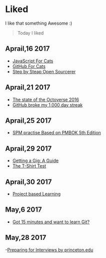 # Liked

I like that something Awesome :)

>Today I liked

## Aprail,16 2017
- [JavaScript For Cats](http://jsforcats.com/)
- [GitHub For Cats](http://ericsteinborn.com/github-for-cats)
- [Step by Steap Open Sourcerer](http://opensourcerer.diy.org/)

## Aprail,21 2017
- [The state of the Octoverse 2016](https://octoverse.github.com/)
- [GitHub broke my 1,000 day streak](https://medium.freecodecamp.com/github-broke-my-1-000-day-streak-6ec0c4c3a7d9)

## Aprail,25 2017
- [SPM practise Based on PMBOK 5th Edition](https://www.tutorialspoint.com/pmp-exams/pmp_sample_questions.htm)

## Aprail,29 2017
- [Getting a Gig: A Guide](https://github.com/cassidoo/getting-a-gig)
- [The T-Shirt Test](http://futurice.com/blog/the-t-shirt-test)

## Aprail,30 2017
- [Project based Learning](https://github.com/tuvttran/project-based-learning)

## May,6 2017
- [Got 15 minutes and want to learn Git?](https://try.github.io/levels/1/challenges/1)

## May,28 2017
-[Preparing for Interviews by princeton.edu](https://careerservices.princeton.edu/undergraduate-students/interviews-offers/preparing-interviews)
